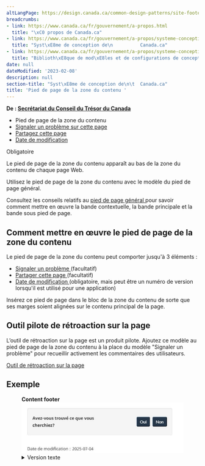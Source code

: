 ```yaml
---
altLangPage: https://design.canada.ca/common-design-patterns/site-footer-content.html
breadcrumbs:
- link: https://www.canada.ca/fr/gouvernement/a-propos.html
  title: "\xC0 propos de Canada.ca"
- link: https://www.canada.ca/fr/gouvernement/a-propos/systeme-conception.html
  title: "Syst\xE8me de conception de\n          Canada.ca"
- link: https://www.canada.ca/fr/gouvernement/a-propos/systeme-conception/bibliotheque-modeles.html
  title: "Biblioth\xE8que de mod\xE8les et de configurations de conception"
date: null
dateModified: '2023-02-08'
description: null
section-title: "Syst\xE8me de conception de\n\t  Canada.ca"
title: 'Pied de page de la zone du contenu '
---
```



<p class="gc-byline">
 <strong>
  De :
  <a href="https://www.canada.ca/fr/secretariat-conseil-tresor.html">
   Secrétariat du
    Conseil du Trésor du Canada
  </a>
 </strong>
</p>

<div class="gc-stp-stp">
 <div class="row">
  <ul class="toc lst-spcd col-md-12">
   <li class="col-md-4 col-sm-6">
    <a class="list-group-item active">
     Pied de page de la zone du contenu
    </a>
   </li>
   <li class="col-md-4 col-sm-6">
    <a class="list-group-item" href="signaler-probleme.html">
     Signaler un problème sur cette page
    </a>
   </li>
   <li class="col-md-4 col-sm-6">
    <a class="list-group-item" href="partagez-page.html">
     Partagez cette page
    </a>
   </li>
   <li class="col-md-4 col-sm-6">
    <a class="list-group-item" href="date-modification.html">
     Date de modification
    </a>
   </li>
  </ul>
 </div>
</div>

<p>
 <span class="label label-danger">
  Obligatoire
 </span>
</p>

<p>
 Le pied de page de la zone du contenu apparaît au bas de la zone du contenu de chaque page Web.
</p>

<p>
 Utilisez le pied de page de la zone du contenu avec le modèle du pied de page général.
</p>

<p>
 Consultez les conseils relatifs au
 <a href="pied-page.html">
  pied de page général
 </a>
 pour savoir comment mettre en œuvre la bande contextuelle, la
    bande principale et la bande sous pied de page.
</p>

<h2>
 Comment mettre en œuvre le pied de page de la zone du contenu
</h2>

<p>
 Le pied de page de la zone du contenu peut comporter jusqu'à 3 éléments :
</p>

<ul>
 <li>
  <a href="signaler-probleme.html">
   Signaler un problème
  </a>
  (facultatif)
 </li>
 <li>
  <a href="partagez-page.html">
   Partager cette page
  </a>
  (facultatif)
 </li>
 <li>
  <a href="date-modification.html">
   Date de modification
  </a>
  (obligatoire, mais peut être un numéro de version lorsqu'il est utilisé pour une application)
 </li>
</ul>

<p>
 Insérez ce pied de page dans le bloc de la zone du contenu de sorte que ses marges soient alignées sur le contenu
    principal de la page.
</p>

<h2>
 Outil pilote de rétroaction sur la page
</h2>

<p>
 L’outil de rétroaction sur la page est un produit pilote. Ajoutez ce modèle au pied de page de la zone du contenu à la
    place du modèle "Signaler un problème" pour recueillir activement les commentaires des utilisateurs.
</p>

<p>
 <a href="https://conception.canada.ca/amelioration-continue/mesure/retroaction.html">
  Outil de rétroaction sur la page
 </a>
</p>

<h2>
 Exemple
</h2>

<div class="pattern-demo">
 <figure class="mrgn-bttm-lg">
  <figcaption>
   <b>
    Content footer
   </b>
  </figcaption>
  <img alt="Diagram of content footer." class="img-responsive" src="../images/content-footer-fr.jpg"/>
  <details>
   <summary class="wb-toggle" data-toggle='{"print":"on"}'>
    Version texte
   </summary>
   <p>
    Le pied de page de la zone du contenu contient les éléments suivants : Signaler un problème sur cette page, Partager
          cette page et Date de modification.
   </p>
  </details>
 </figure>
</div>





